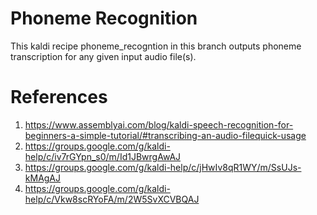 # Phoneme Recognition

This kaldi recipe phoneme_recogntion in this branch outputs phoneme transcription for any given input audio file(s).

# References
1. https://www.assemblyai.com/blog/kaldi-speech-recognition-for-beginners-a-simple-tutorial/#transcribing-an-audio-filequick-usage
2. https://groups.google.com/g/kaldi-help/c/iv7rGYpn_s0/m/Id1JBwrgAwAJ
3. https://groups.google.com/g/kaldi-help/c/jHwIv8qR1WY/m/SsUJs-kMAgAJ
4. https://groups.google.com/g/kaldi-help/c/Vkw8scRYoFA/m/2W5SvXCVBQAJ

